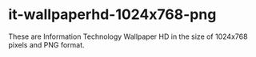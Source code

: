 # it-wallpaperhd-1024x768-png
These are Information Technology Wallpaper HD in the size of 1024x768 pixels and PNG format.
